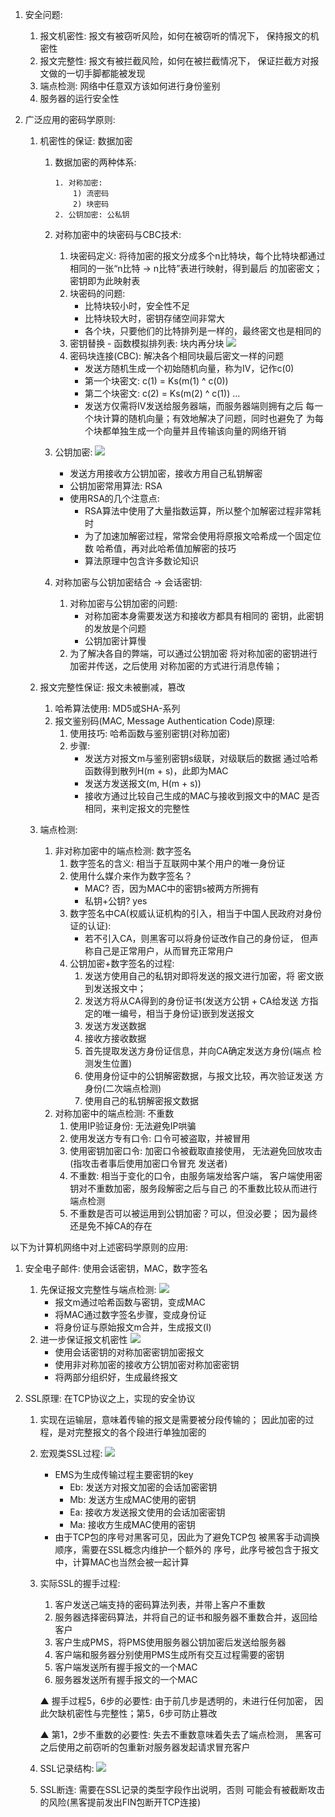 1. 安全问题:
    1) 报文机密性: 报文有被窃听风险，如何在被窃听的情况下，
    保持报文的机密性
    2) 报文完整性: 报文有被拦截风险，如何在被拦截情况下，
    保证拦截方对报文做的一切手脚都能被发现
    3) 端点检测: 网络中任意双方该如何进行身份鉴别
    4) 服务器的运行安全性
    
2. 广泛应用的密码学原则:
    1) 机密性的保证: 数据加密
        1. 数据加密的两种体系:
            ````
           1. 对称加密:
                1) 流密码
                2) 块密码
           2. 公钥加密: 公私钥
           ````
        2. 对称加密中的块密码与CBC技术:
            1. 块密码定义:
            将待加密的报文分成多个n比特块，每个比特块都通过
            相同的一张“n比特 -> n比特”表进行映射，得到最后
            的加密密文；密钥即为此映射表
            2. 块密码的问题:
                - 比特块较小时，安全性不足
                - 比特块较大时，密钥存储空间非常大
                - 各个块，只要他们的比特排列是一样的，最终密文也是相同的
            3. 密钥替换 - 函数模拟排列表: 块内再分块
                ![](./images/块中块密码.png)
            4. 密码块连接(CBC): 解决各个相同块最后密文一样的问题
                - 发送方随机生成一个初始随机向量，称为IV，记作c(0)
                - 第一个块密文: c(1) = Ks(m(1) ^ c(0))
                - 第二个块密文: c(2) = Ks(m(2) ^ c(1))
                ...
                - 发送方仅需将IV发送给服务器端，而服务器端则拥有之后
                每一个块计算的随机向量；有效地解决了问题，同时也避免了
                为每个块都单独生成一个向量并且传输该向量的网络开销
                
        3. 公钥加密:
            ![](./images/公钥加密.png)
            - 发送方用接收方公钥加密，接收方用自己私钥解密
            - 公钥加密常用算法: RSA
            - 使用RSA的几个注意点:
                - RSA算法中使用了大量指数运算，所以整个加解密过程非常耗时
                - 为了加速加解密过程，常常会使用将原报文哈希成一个固定位数
                哈希值，再对此哈希值加解密的技巧
                - 算法原理中包含许多数论知识
          
        4. 对称加密与公钥加密结合 -> 会话密钥:
            1) 对称加密与公钥加密的问题:
                - 对称加密本身需要发送方和接收方都具有相同的
                密钥，此密钥的发放是个问题
                - 公钥加密计算慢
            2) 为了解决各自的弊端，可以通过公钥加密
            将对称加密的密钥进行加密并传送，之后使用
            对称加密的方式进行消息传输；
        
    2) 报文完整性保证: 报文未被删减，篡改
        1. 哈希算法使用: MD5或SHA-系列
        2. 报文鉴别码(MAC, Message Authentication Code)原理:
            1. 使用技巧: 哈希函数与鉴别密钥(对称加密)
            2. 步骤:
                - 发送方对报文m与鉴别密钥s级联，对级联后的数据
                通过哈希函数得到散列H(m + s)，此即为MAC
                - 发送方发送报文(m, H(m + s))
                - 接收方通过比较自己生成的MAC与接收到报文中的MAC
                是否相同，来判定报文的完整性
            
    3) 端点检测:
        1. 非对称加密中的端点检测: 数字签名
            1. 数字签名的含义: 相当于互联网中某个用户的唯一身份证
            2. 使用什么媒介来作为数字签名？
                - MAC? 否，因为MAC中的密钥s被两方所拥有
                - 私钥+公钥? yes
            3. 数字签名中CA(权威认证机构的引入，相当于中国人民政府对身份证的认证):
                - 若不引入CA，则黑客可以将身份证改作自己的身份证，
                但声称自己是正常用户，从而冒充正常用户
            4. 公钥加密+数字签名的过程:
                1. 发送方使用自己的私钥对即将发送的报文进行加密，将
                密文嵌到发送报文中；
                2. 发送方将从CA得到的身份证书(发送方公钥 + CA给发送
                方指定的唯一编号，相当于身份证)嵌到发送报文
                3. 发送方发送数据
                4. 接收方接收数据
                5. 首先提取发送方身份证信息，并向CA确定发送方身份(端点
                检测发生位置)
                6. 使用身份证中的公钥解密数据，与报文比较，再次验证发送
                方身份(二次端点检测)
                7. 使用自己的私钥解密报文数据
        2. 对称加密中的端点检测: 不重数
            1. 使用IP验证身份: 无法避免IP哄骗
            2. 使用发送方专有口令: 口令可被盗取，并被冒用
            3. 使用密钥加密口令: 加密口令被截取直接使用，
            无法避免回放攻击(指攻击者事后使用加密口令冒充
            发送者)
            4. 不重数: 相当于变化的口令，由服务端发给客户端，
            客户端使用密钥对不重数加密，服务段解密之后与自己
            的不重数比较从而进行端点检测
            5. 不重数是否可以被运用到公钥加密？可以，但没必要；
            因为最终还是免不掉CA的存在
            
以下为计算机网络中对上述密码学原则的应用:
1. 安全电子邮件: 使用会话密钥，MAC，数字签名
    1. 先保证报文完整性与端点检测:
        ![](./images/电子邮件-报文完整性与端点检测.png)
        - 报文m通过哈希函数与密钥，变成MAC
        - 将MAC通过数字签名步骤，变成身份证
        - 将身份证与原始报文m合并，生成报文(I)
    2. 进一步保证报文机密性
        ![](./images/电子邮件-报文机密性.png)
        - 使用会话密钥的对称加密密钥加密报文
        - 使用非对称加密的接收方公钥加密对称加密密钥
        - 将两部分组织好，生成最终报文
        
2. SSL原理: 在TCP协议之上，实现的安全协议
    1. 实现在运输层，意味着传输的报文是需要被分段传输的；
    因此加密的过程，是对完整报文的各个段进行单独加密的
    2. 宏观类SSL过程:
        ![](./images/类SSL.png)
        - EMS为生成传输过程主要密钥的key
            - Eb: 发送方对报文加密的会话加密密钥
            - Mb: 发送方生成MAC使用的密钥
            - Ea: 接收方发送报文使用的会话加密密钥
            - Ma: 接收方生成MAC使用的密钥
        - 由于TCP包的序号对黑客可见，因此为了避免TCP包
        被黑客手动调换顺序，需要在SSL概念内维护一个额外的
        序号，此序号被包含于报文中，计算MAC也当然会被一起计算
    3. 实际SSL的握手过程:
        1. 客户发送己端支持的密码算法列表，并带上客户不重数
        2. 服务器选择密码算法，并将自己的证书和服务器不重数合并，返回给客户
        3. 客户生成PMS，将PMS使用服务器公钥加密后发送给服务器
        4. 客户端和服务器分别使用PMS生成所有交互过程需要的密钥
        5. 客户端发送所有握手报文的一个MAC
        6. 服务器发送所有握手报文的一个MAC
        
        ▲ 握手过程5，6步的必要性: 由于前几步是透明的，未进行任何加密，
        因此欠缺机密性与完整性；第5，6步可防止篡改
        
        ▲ 第1，2步不重数的必要性: 失去不重数意味着失去了端点检测，
        黑客可之后使用之前窃听的包重新对服务器发起请求冒充客户
        
    4. SSL记录结构:
        ![](./images/SSLRecord.png)
    
    5. SSL断连: 需要在SSL记录的类型字段作出说明，否则
    可能会有被截断攻击的风险(黑客提前发出FIN包断开TCP连接)